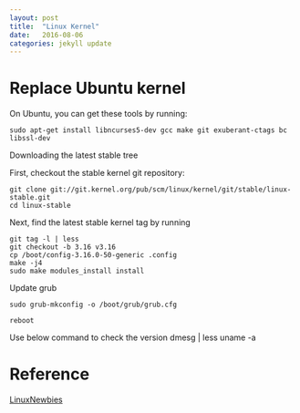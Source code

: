 ```yaml
---
layout: post
title:  "Linux Kernel"
date:   2016-08-06 
categories: jekyll update
---
```



# Replace Ubuntu kernel

On Ubuntu, you can get these tools by running:

	sudo apt-get install libncurses5-dev gcc make git exuberant-ctags bc libssl-dev

Downloading the latest stable tree

First, checkout the stable kernel git repository:

	git clone git://git.kernel.org/pub/scm/linux/kernel/git/stable/linux-stable.git
	cd linux-stable

Next, find the latest stable kernel tag by running

	git tag -l | less
	git checkout -b 3.16 v3.16
	cp /boot/config-3.16.0-50-generic .config
	make -j4
	sudo make modules_install install

Update grub

	sudo grub-mkconfig -o /boot/grub/grub.cfg  

	reboot

Use below command to check the version
	dmesg | less
	uname -a

# Reference
[LinuxNewbies](https://kernelnewbies.org/KernelBuild)


